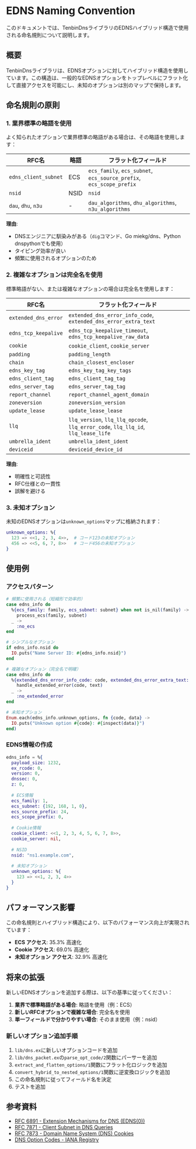 # EDNS Naming Convention

このドキュメントでは、TenbinDnsライブラリのEDNSハイブリッド構造で使用される命名規則について説明します。

## 概要

TenbinDnsライブラリは、EDNSオプションに対してハイブリッド構造を使用しています。この構造は、一般的なEDNSオプションをトップレベルにフラット化して直接アクセスを可能にし、未知のオプションは別のマップで保持します。

## 命名規則の原則

### 1. 業界標準の略語を使用

よく知られたオプションで業界標準の略語がある場合は、その略語を使用します：

| RFC名 | 略語 | フラット化フィールド |
|-------|------|---------------------|
| `edns_client_subnet` | ECS | `ecs_family`, `ecs_subnet`, `ecs_source_prefix`, `ecs_scope_prefix` |
| `nsid` | NSID | `nsid` |
| `dau`, `dhu`, `n3u` | - | `dau_algorithms`, `dhu_algorithms`, `n3u_algorithms` |

**理由**: 
- DNSエンジニアに馴染みがある（`dig`コマンド、Go miekg/dns、Python dnspythonでも使用）
- タイピング効率が良い
- 頻繁に使用されるオプションのため

### 2. 複雑なオプションは完全名を使用

標準略語がない、または複雑なオプションの場合は完全名を使用します：

| RFC名 | フラット化フィールド |
|-------|---------------------|
| `extended_dns_error` | `extended_dns_error_info_code`, `extended_dns_error_extra_text` |
| `edns_tcp_keepalive` | `edns_tcp_keepalive_timeout`, `edns_tcp_keepalive_raw_data` |
| `cookie` | `cookie_client`, `cookie_server` |
| `padding` | `padding_length` |
| `chain` | `chain_closest_encloser` |
| `edns_key_tag` | `edns_key_tag_key_tags` |
| `edns_client_tag` | `edns_client_tag_tag` |
| `edns_server_tag` | `edns_server_tag_tag` |
| `report_channel` | `report_channel_agent_domain` |
| `zoneversion` | `zoneversion_version` |
| `update_lease` | `update_lease_lease` |
| `llq` | `llq_version`, `llq_llq_opcode`, `llq_error_code`, `llq_llq_id`, `llq_lease_life` |
| `umbrella_ident` | `umbrella_ident_ident` |
| `deviceid` | `deviceid_device_id` |

**理由**:
- 明確性と可読性
- RFC仕様との一貫性
- 誤解を避ける

### 3. 未知オプション

未知のEDNSオプションは`unknown_options`マップに格納されます：

```elixir
unknown_options: %{
  123 => <<1, 2, 3, 4>>,  # コード123の未知オプション
  456 => <<5, 6, 7, 8>>   # コード456の未知オプション
}
```

## 使用例

### アクセスパターン

```elixir
# 頻繁に使用される（短縮形で効率的）
case edns_info do
  %{ecs_family: family, ecs_subnet: subnet} when not is_nil(family) ->
    process_ecs(family, subnet)
  _ ->
    :no_ecs
end

# シンプルなオプション
if edns_info.nsid do
  IO.puts("Name Server ID: #{edns_info.nsid}")
end

# 複雑なオプション（完全名で明確）
case edns_info do
  %{extended_dns_error_info_code: code, extended_dns_error_extra_text: text} ->
    handle_extended_error(code, text)
  _ ->
    :no_extended_error
end

# 未知オプション
Enum.each(edns_info.unknown_options, fn {code, data} ->
  IO.puts("Unknown option #{code}: #{inspect(data)}")
end)
```

### EDNS情報の作成

```elixir
edns_info = %{
  payload_size: 1232,
  ex_rcode: 0,
  version: 0,
  dnssec: 0,
  z: 0,
  
  # ECS情報
  ecs_family: 1,
  ecs_subnet: {192, 168, 1, 0},
  ecs_source_prefix: 24,
  ecs_scope_prefix: 0,
  
  # Cookie情報
  cookie_client: <<1, 2, 3, 4, 5, 6, 7, 8>>,
  cookie_server: nil,
  
  # NSID
  nsid: "ns1.example.com",
  
  # 未知オプション
  unknown_options: %{
    123 => <<1, 2, 3, 4>>
  }
}
```

## パフォーマンス影響

この命名規則とハイブリッド構造により、以下のパフォーマンス向上が実現されています：

- **ECS アクセス**: 35.3% 高速化
- **Cookie アクセス**: 69.0% 高速化
- **未知オプション アクセス**: 32.9% 高速化

## 将来の拡張

新しいEDNSオプションを追加する際は、以下の基準に従ってください：

1. **業界で標準略語がある場合**: 略語を使用（例：ECS）
2. **新しいRFCオプションで複雑な場合**: 完全名を使用
3. **単一フィールドで分かりやすい場合**: そのまま使用（例：nsid）

### 新しいオプション追加手順

1. `lib/dns.ex`に新しいオプションコードを追加
2. `lib/dns_packet.ex`の`parse_opt_code/2`関数にパーサーを追加
3. `extract_and_flatten_options/1`関数にフラット化ロジックを追加
4. `convert_hybrid_to_nested_options/1`関数に逆変換ロジックを追加
5. この命名規則に従ってフィールド名を決定
6. テストを追加

## 参考資料

- [RFC 6891 - Extension Mechanisms for DNS (EDNS(0))](https://tools.ietf.org/html/rfc6891)
- [RFC 7871 - Client Subnet in DNS Queries](https://tools.ietf.org/html/rfc7871)
- [RFC 7873 - Domain Name System (DNS) Cookies](https://tools.ietf.org/html/rfc7873)
- [DNS Option Codes - IANA Registry](https://www.iana.org/assignments/dns-parameters/dns-parameters.xhtml#dns-parameters-11)